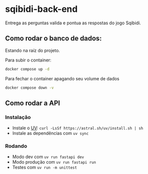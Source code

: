 # sqibidi-back-end
Entrega as perguntas valida e pontua as respostas do jogo Sqibidi.
## Como rodar o banco de dados:

Estando na raíz do projeto.

Para subir o container:
```bash
docker compose up -d
```

Para fechar o container apagando seu volume de dados
```bash
docker compose down -v
```
## Como rodar a API
### Instalação
- Instale o [UV](https://docs.astral.sh/uv/getting-started/installation/): `curl -LsSf https://astral.sh/uv/install.sh | sh`
- Instale as dependências com `uv sync`

### Rodando
- Modo dev com `uv run fastapi dev`
- Modo produção com `uv run fastapi run`
- Testes com `uv run -m unittest`
